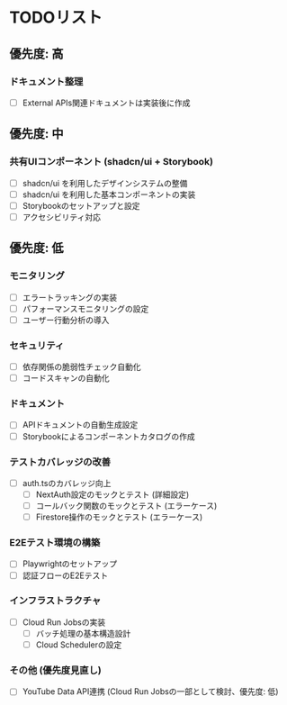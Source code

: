 # TODOリスト

## 優先度: 高

### ドキュメント整理

- [ ] External APIs関連ドキュメントは実装後に作成

## 優先度: 中

### 共有UIコンポーネント (shadcn/ui + Storybook)

- [ ] shadcn/ui を利用したデザインシステムの整備
- [ ] shadcn/ui を利用した基本コンポーネントの実装
- [ ] Storybookのセットアップと設定
- [ ] アクセシビリティ対応

## 優先度: 低

### モニタリング

- [ ] エラートラッキングの実装
- [ ] パフォーマンスモニタリングの設定
- [ ] ユーザー行動分析の導入

### セキュリティ

- [ ] 依存関係の脆弱性チェック自動化
- [ ] コードスキャンの自動化

### ドキュメント

- [ ] APIドキュメントの自動生成設定
- [ ] Storybookによるコンポーネントカタログの作成

### テストカバレッジの改善

- [ ] auth.tsのカバレッジ向上
  - [ ] NextAuth設定のモックとテスト (詳細設定)
  - [ ] コールバック関数のモックとテスト (エラーケース)
  - [ ] Firestore操作のモックとテスト (エラーケース)

### E2Eテスト環境の構築

- [ ] Playwrightのセットアップ
- [ ] 認証フローのE2Eテスト

### インフラストラクチャ

- [ ] Cloud Run Jobsの実装
  - [ ] バッチ処理の基本構造設計
  - [ ] Cloud Schedulerの設定

### その他 (優先度見直し)

- [ ] YouTube Data API連携 (Cloud Run Jobsの一部として検討、優先度: 低)

